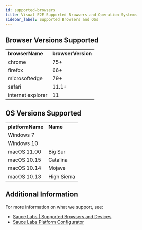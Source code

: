 ```yaml
---
id: supported-browsers
title: Visual E2E Supported Browsers and Operation Systems
sidebar_label: Supported Browsers and OSs
---
```


## Browser Versions Supported

<table>
  <tr>
   <td>
    <strong>browserName</strong>
   </td>
   <td>
    <strong>browserVersion</strong>
   </td>
  </tr>
  <tr>
   <td>
    chrome
   </td>
   <td>
    75+
   </td>
  </tr>
  <tr>
   <td>
    firefox
   </td>
   <td>
    66+
   </td>
  </tr>
  <tr>
   <td>
    microsoftedge
   </td>
   <td>
    79+
   </td>
  </tr>
  <tr>
   <td>
    safari
   </td>
   <td>
    11.1+
   </td>
  </tr>
  <tr>
   <td>
    internet explorer
   </td>
   <td>
    11
   </td>
  </tr>
</table>



## OS Versions Supported

<table>
  <tr>
   <td>
    <strong>platformName</strong>
   </td>
   <td>
    <strong>Name</strong>
   </td>
  </tr>
  <tr>
   <td>
    Windows 7
   </td>
   <td>
   </td>
  </tr>
  <tr>
   <td>
    Windows 10
   </td>
   <td>
   </td>
  </tr>
  <tr>
   <td>
    macOS 11.00
   </td>
   <td>
    Big Sur
   </td>
  </tr>
  <tr>
   <td>
    macOS 10.15
   </td>
   <td>
    Catalina
   </td>
  </tr>
  <tr>
   <td>
    macOS 10.14
   </td>
   <td>
    Mojave
   </td>
  </tr>
  <tr>
   <td>
    macOS 10.13
   </td>
   <td>
    High Sierra
   </td>
  </tr>
</table>

## Additional Information

For more information on what we support, see:
* [Sauce Labs | Supported Browsers and Devices](https://saucelabs.com/platform/supported-browsers-devices)
* [Sauce Labs Platform Configurator](https://saucelabs.com/platform/platform-configurator#/)
